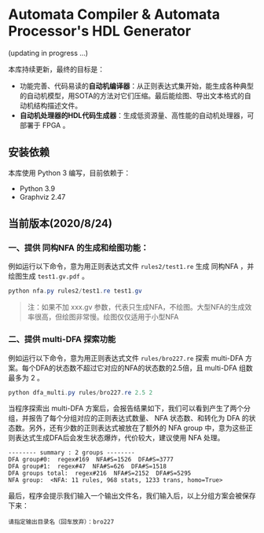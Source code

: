 # Automata Compiler &  Automata Processor's HDL Generator

(updating in progress ...)

本库持续更新，最终的目标是：

- 功能完善、代码易读的**自动机编译器**：从正则表达式集开始，能生成各种典型的自动机模型，用SOTA的方法对它们压缩。最后能绘图、导出文本格式的自动机结构描述文件。
- **自动机处理器的HDL代码生成器**：生成低资源量、高性能的自动机处理器，可部署于 FPGA 。



## 安装依赖

本库使用 Python 3 编写，目前依赖于：

- Python 3.9
- Graphviz 2.47



## 当前版本(2020/8/24)

### 一、提供 同构NFA 的生成和绘图功能：

例如运行以下命令，意为用正则表达式文件 `rules2/test1.re` 生成 同构NFA ，并绘图生成 `test1.gv.pdf` 。

```powershell
python nfa.py rules2/test1.re test1.gv
```

> 注：如果不加 xxx.gv 参数，代表只生成NFA，不绘图。大型NFA的生成效率很高，但绘图非常慢。绘图仅仅适用于小型NFA

### 二、提供 multi-DFA 探索功能

例如运行以下命令，意为用正则表达式文件 `rules/bro227.re` 探索 multi-DFA 方案。每个DFA的状态数不超过它对应的NFA的状态数的2.5倍，且 multi-DFA 组数最多为 2 。

```powershell
python dfa_multi.py rules/bro227.re 2.5 2
```

当程序探索出 multi-DFA 方案后，会报告结果如下，我们可以看到产生了两个分组，并报告了每个分组对应的正则表达式数量、 NFA 状态数、和转化为 DFA 的状态数。另外，还有少数的正则表达式被放在了额外的 NFA group 中，意为这些正则表达式生成DFA后会发生状态爆炸，代价较大，建议使用 NFA 处理。

```
-------- summary : 2 groups --------
DFA group#0:  regex#169  NFA#S=1526  DFA#S=3777
DFA group#1:  regex#47  NFA#S=626  DFA#S=1518
DFA groups total:  regex#216  NFA#S=2152  DFA#S=5295
NFA group:  <NFA: 11 rules, 968 stats, 1233 trans, homo=True>
```

最后，程序会提示我们输入一个输出文件名，我们输入后，以上分组方案会被保存下来：

```
请指定输出目录名（回车放弃）：bro227
```

